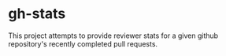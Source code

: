 # gh-stats

This project attempts to provide reviewer stats for a given github repository's recently completed pull requests.
